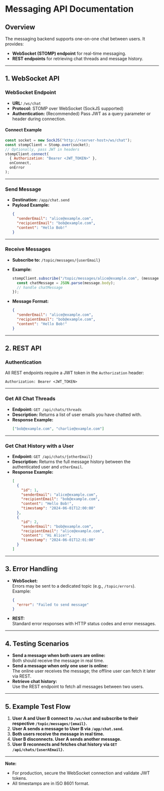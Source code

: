 # Messaging API Documentation

## Overview

The messaging backend supports one-on-one chat between users. It provides:

- **WebSocket (STOMP) endpoint** for real-time messaging.
- **REST endpoints** for retrieving chat threads and message history.

---

## 1. WebSocket API

### WebSocket Endpoint

- **URL:** `/ws/chat`
- **Protocol:** STOMP over WebSocket (SockJS supported)
- **Authentication:** (Recommended) Pass JWT as a query parameter or header during connection.

#### Connect Example

```js
const socket = new SockJS("http://<server-host>/ws/chat");
const stompClient = Stomp.over(socket);
// Optionally, pass JWT in headers
stompClient.connect(
  { Authorization: "Bearer <JWT_TOKEN>" },
  onConnect,
  onError
);
```

---

### Send Message

- **Destination:** `/app/chat.send`
- **Payload Example:**
  ```json
  {
    "senderEmail": "alice@example.com",
    "recipientEmail": "bob@example.com",
    "content": "Hello Bob!"
  }
  ```

---

### Receive Messages

- **Subscribe to:** `/topic/messages/{userEmail}`
- **Example:**

  ```js
  stompClient.subscribe("/topic/messages/alice@example.com", (message) => {
    const chatMessage = JSON.parse(message.body);
    // handle chatMessage
  });
  ```

- **Message Format:**
  ```json
  {
    "senderEmail": "alice@example.com",
    "recipientEmail": "bob@example.com",
    "content": "Hello Bob!"
  }
  ```

---

## 2. REST API

### Authentication

All REST endpoints require a JWT token in the `Authorization` header:

```
Authorization: Bearer <JWT_TOKEN>
```

---

### Get All Chat Threads

- **Endpoint:** `GET /api/chats/threads`
- **Description:** Returns a list of user emails you have chatted with.
- **Response Example:**
  ```json
  ["bob@example.com", "charlie@example.com"]
  ```

---

### Get Chat History with a User

- **Endpoint:** `GET /api/chats/{otherEmail}`
- **Description:** Returns the full message history between the authenticated user and `otherEmail`.
- **Response Example:**
  ```json
  [
    {
      "id": 1,
      "senderEmail": "alice@example.com",
      "recipientEmail": "bob@example.com",
      "content": "Hello Bob!",
      "timestamp": "2024-06-01T12:00:00"
    },
    {
      "id": 2,
      "senderEmail": "bob@example.com",
      "recipientEmail": "alice@example.com",
      "content": "Hi Alice!",
      "timestamp": "2024-06-01T12:01:00"
    }
  ]
  ```

---

## 3. Error Handling

- **WebSocket:**  
  Errors may be sent to a dedicated topic (e.g., `/topic/errors`).  
  Example:

  ```json
  {
    "error": "Failed to send message"
  }
  ```

- **REST:**  
  Standard error responses with HTTP status codes and error messages.

---

## 4. Testing Scenarios

- **Send a message when both users are online:**  
  Both should receive the message in real time.
- **Send a message when only one user is online:**  
  The online user receives the message; the offline user can fetch it later via REST.
- **Retrieve chat history:**  
  Use the REST endpoint to fetch all messages between two users.

---

## 5. Example Test Flow

1. **User A and User B connect to `/ws/chat` and subscribe to their respective `/topic/messages/{email}`.**
2. **User A sends a message to User B via `/app/chat.send`.**
3. **Both users receive the message in real time.**
4. **User B disconnects. User A sends another message.**
5. **User B reconnects and fetches chat history via `GET /api/chats/{userAEmail}`.**

---

**Note:**

- For production, secure the WebSocket connection and validate JWT tokens.
- All timestamps are in ISO 8601 format.
